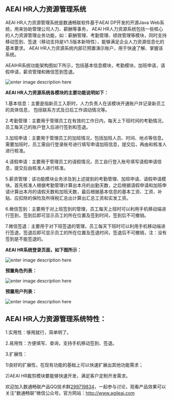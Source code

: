 **AEAI HR人力资源管理系统**
-------------
AEAI HR人力资源管理系统是数通畅联软件基于AEAI DP开发的开源Java Web系统，用来协助管理公司人力、薪酬等事务， AEAI HR人力资源系统包括一些核心的人力资源管理业务功能，如：薪酬管理、考勤管理、绩效管理等模块，同时支持移动签到、签退（移动支持是V1.5版本新特性），能够满足企业人力资源信息化的基本要求。 AEAI HR人力资源系统内部已预置演示账户，用于快速了解、掌握该系统。

AEAIHR系统功能架构图如下所示，包括基本信息模块，考勤模块，加班申请，请假申请，薪资管理和微信签到签退。

![enter image description here](http://www.agileai.com/HotServer/reponsitory/images/oschina/hr.jpg)

**AEAI HR人力资源系统各模块的主要功能说明如下：**

1.基本信息：主要是指新员工入职时，人力负责人在该模块开通账户并记录新员工的具体信息， 包括联系方式及日后工作调动情况等。

2.考勤管理：主要用于管理员工在有效的工作日内，每天上下班时间的考勤情况，员工每天己的账户登入后进行签到和签退。

3.加班申请：主要用于管理员工的加班情况，包括加班人员、时间、地点等信息。需要加班时，员工需自行登录账号进行填写申请加班信息，提交后，再由和核准人进行核准。

4.请假申请：主要用于管理员工的请假情况，员工自行登入账号填写请假申请信息，提交后由核准人进行核准。

5.薪资管理：该功能模块业务涉及到上述提到的考勤管理、加班申请、请假申请模块。首先核准人根据考勤管理计算出本月的出勤天数，之后根据请假申请和加班申请计算出本月的请假天数和加班天数，最后根据基本信息的基本工资、工资、补贴、应扣除的保险及所得税汇总出计算出汇总工资和实发工资。

6.微信签到：主要用于对上班签到的管理，员工每天上班时可以利用手机移动端进行签到，签到后即可显示员工的所在位置及签到时间，签到后不可撤销。

7.微信签退：主要用于对下班签退的管理，员工每天下班时可以利用手机移动端进行签退，签退后即可显示员工的所在位置及签退时间，签退后不可撤销，注：没有签到是不能签退的。

**AEAI HR系统登录页面，如下图所示：**

![enter image description here](http://www.agileai.com/HotServer/reponsitory/images/oschina/login.png)

**预置角色列表：**

![enter image description here](http://www.agileai.com/HotServer/reponsitory/images/oschina/actor%20.png)

**预置用户列表：**

![enter image description here](http://www.agileai.com/HotServer/reponsitory/images/oschina/actors.png)

**AEAI HR人力资源管理系统特性：**
-------------
1.实用性：够用就行，简单明了。

2.易用性：方便填写、查询，支持手机移动签到、签退。

3.扩展性：

1)良好的扩展性，在现有功能的基础上可以快速扩展出其他功能需求；

2)AEAI HR裁剪模块要能够快速开发，满足客户定制开发需求。

欢迎加入数通畅联产品QQ技术群[299719834](http://shang.qq.com/wpa/qunwpa?idkey=366d7f20977a19335ecbf578959f3fbd607436af9b18fea7bd3e4f9f0710d040)，一起参与讨论，观看产品效果可以关注"数通畅联"微信公众号。官方网站：http://www.agileai.com